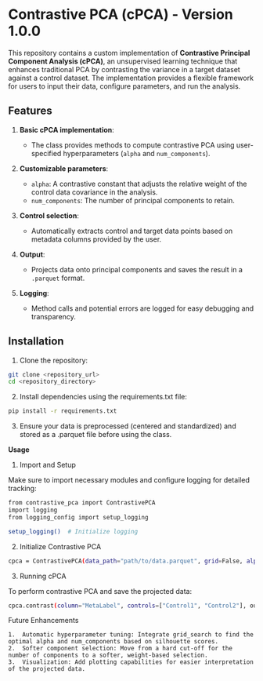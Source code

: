 # Contrastive PCA (cPCA) - Version 1.0.0

This repository contains a custom implementation of **Contrastive Principal Component Analysis (cPCA)**, an unsupervised learning technique that enhances traditional PCA by contrasting the variance in a target dataset against a control dataset. The implementation provides a flexible framework for users to input their data, configure parameters, and run the analysis.

## Features

1. **Basic cPCA implementation**: 
   - The class provides methods to compute contrastive PCA using user-specified hyperparameters (`alpha` and `num_components`).
   
2. **Customizable parameters**: 
   - `alpha`: A contrastive constant that adjusts the relative weight of the control data covariance in the analysis.
   - `num_components`: The number of principal components to retain.

3. **Control selection**: 
   - Automatically extracts control and target data points based on metadata columns provided by the user.

4. **Output**: 
   - Projects data onto principal components and saves the result in a `.parquet` format.

5. **Logging**: 
   - Method calls and potential errors are logged for easy debugging and transparency.

## Installation

1. Clone the repository:

```bash
git clone <repository_url>
cd <repository_directory>
```
2.	Install dependencies using the requirements.txt file:
```bash
pip install -r requirements.txt
```
3.	Ensure your data is preprocessed (centered and standardized) and stored as a .parquet file before using the class.

**Usage**

1. Import and Setup

Make sure to import necessary modules and configure logging for detailed tracking:
```bash
from contrastive_pca import ContrastivePCA
import logging
from logging_config import setup_logging

setup_logging()  # Initialize logging
```

2. Initialize Contrastive PCA
```bash
cpca = ContrastivePCA(data_path="path/to/data.parquet", grid=False, alpha=1000, num_components=550)
```
3. Running cPCA

To perform contrastive PCA and save the projected data:
```bash
cpca.contrast(column="MetaLabel", controls=["Control1", "Control2"], output_path="path/to/output.parquet")
```
Future Enhancements

	1.	Automatic hyperparameter tuning: Integrate grid_search to find the optimal alpha and num_components based on silhouette scores.
	2.	Softer component selection: Move from a hard cut-off for the number of components to a softer, weight-based selection.
	3.	Visualization: Add plotting capabilities for easier interpretation of the projected data.
